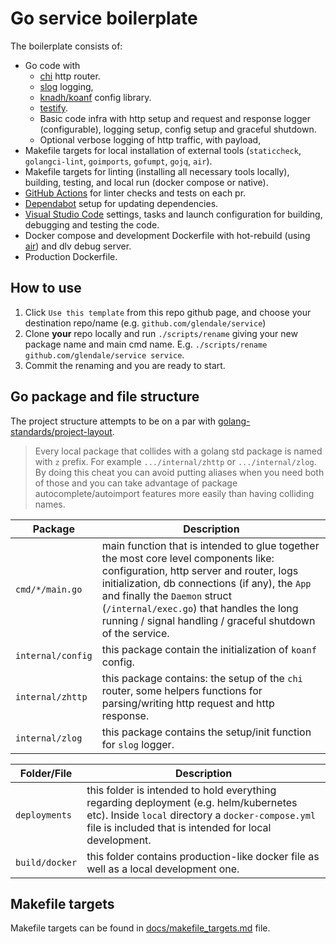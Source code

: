 # Go service boilerplate

The boilerplate consists of:
* Go code with
    * [chi](https://github.com/go-chi/chi) http router.
    * [slog](https://pkg.go.dev/log/slog) logging,
    * [knadh/koanf](github.com/knadh/koanf) config library.
    * [testify](github.com/stretchr/testify).
    * Basic code infra with http setup and request and response logger (configurable), logging setup, config setup and graceful shutdown.
    * Optional verbose logging of http traffic, with payload,
* Makefile targets for local installation of external tools (`staticcheck`, `golangci-lint`, `goimports`, `gofumpt`, `gojq`, `air`).
* Makefile targets for linting (installing all necessary tools locally), building, testing, and local run (docker compose or native).
* [GitHub Actions](https://github.com/features/actions) for linter checks and tests on each pr.
* [Dependabot](https://docs.github.com/en/code-security/dependabot/dependabot-security-updates/configuring-dependabot-security-updates) setup for updating dependencies.
* [Visual Studio Code](https://code.visualstudio.com/) settings, tasks and launch configuration for building, debugging and testing the code.
* Docker compose and development Dockerfile with hot-rebuild (using [air](https://github.com/air-verse/air)) and dlv debug server.
* Production Dockerfile.

## How to use
1. Click `Use this template` from this repo github page, and choose your destination repo/name (e.g. `github.com/glendale/service`)
2. Clone **your** repo locally and run `./scripts/rename` giving your new package name and main cmd name. E.g. `./scripts/rename github.com/glendale/service service`.
3. Commit the renaming and you are ready to start.


## Go package and file structure
The project structure attempts to be on a par with [golang-standards/project-layout](https://github.com/golang-standards/project-layout).

> Every local package that collides with a golang std package is named with `z` prefix. For example `.../internal/zhttp` or `.../internal/zlog`. By doing this cheat you can avoid putting aliases when you need both of those and you can take advantage of package autocomplete/autoimport features more easily than having colliding names.

| Package            | Description    |
|--------------------|-----------------------------------------|
| `cmd/*/main.go`    | main function that is intended to glue together the most core level components like: configuration, http server and router, logs initialization, db connections (if any), the `App` and finally the `Daemon` struct (`/internal/exec.go`) that handles the long running / signal handling / graceful shutdown of the service. |
| `internal/config`  | this package contain the initialization of `koanf` config. |
| `internal/zhttp`   | this package contains: the setup of the `chi` router, some helpers functions for parsing/writing http request and http response. |
| `internal/zlog`   | this package contains the setup/init function for `slog` logger. |

| Folder/File        | Description    |
|--------------------|-----------------------------------------|
| `deployments`      | this folder is intended to hold everything regarding deployment (e.g. helm/kubernetes etc). Inside `local` directory a `docker-compose.yml` file is included that is intended for local development. |
| `build/docker`     | this folder contains production-like docker file as well as a local development one. |

## Makefile targets
Makefile targets can be found in [docs/makefile_targets.md](docs/makefile_targets.md) file.
